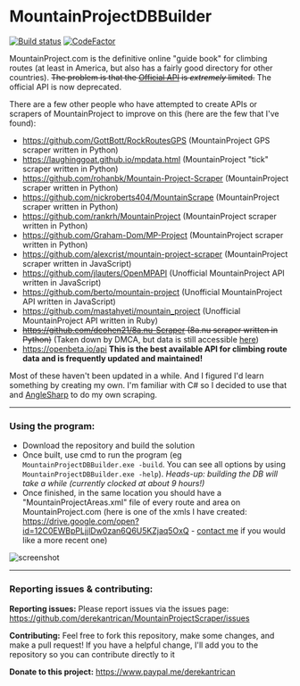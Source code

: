 # MountainProjectDBBuilder

[![Build status](https://ci.appveyor.com/api/projects/status/ue7w1eu6y3d7hkvn?svg=true)](https://ci.appveyor.com/project/derekantrican/mountainproject) [![CodeFactor](https://www.codefactor.io/repository/github/derekantrican/mountainproject/badge/master)](https://www.codefactor.io/repository/github/derekantrican/mountainproject/overview/master)

MountainProject.com is the definitive online "guide book" for climbing routes (at least in America, but also has a fairly good directory for other countries). ~~The problem is that the [Official API](https://www.mountainproject.com/data) is *extremely* limited.~~ The official API is now deprecated.

There are a few other people who have attempted to create APIs or scrapers of MountainProject to improve on this (here are the few that I've found):

- https://github.com/GottBott/RockRoutesGPS (MountainProject GPS scraper written in Python)
- https://laughinggoat.github.io/mpdata.html (MountainProject "tick" scraper written in Python)
- https://github.com/rohanbk/Mountain-Project-Scraper (MountainProject scraper written in Python)
- https://github.com/nickroberts404/MountainScrape (MountainProject scraper written in Python)
- https://github.com/rankrh/MountainProject (MountainProject scraper written in Python)
- https://github.com/Graham-Dom/MP-Project (MountainProject scraper written in Python)
- https://github.com/alexcrist/mountain-project-scraper (MountainProject scraper written in JavaScript)
- https://github.com/jlauters/OpenMPAPI (Unofficial MountainProject API written in JavaScript)
- https://github.com/berto/mountain-project (Unofficial MountainProject API written in JavaScript)
- https://github.com/mastahyeti/mountain_project (Unofficial MountainProject API written in Ruby)
- ~~https://github.com/dcohen21/8a.nu-Scraper (8a.nu scraper written in Python)~~ (Taken down by DMCA, but data is still accessible [here](https://www.kaggle.com/dcohen21/8anu-climbing-logbook))
- https://openbeta.io/api **This is the best available API for climbing route data and is frequently updated and maintained!**

Most of these haven't been updated in a while. And I figured I'd learn something by creating my own. I'm familiar with C# so I decided to use that and [AngleSharp](https://anglesharp.github.io/) to do my own scraping.

------------

### Using the program:

- Download the repository and build the solution
- Once built, use cmd to run the program (eg `MountainProjectDBBuilder.exe -build`. You can see all options by using `MountainProjectDBBuilder.exe -help`). *Heads-up: building the DB will take a while (currently clocked at about 9 hours!)*
- Once finished, in the same location you should have a "MountainProjectAreas.xml" file of every route and area on MountainProject.com (here is one of the xmls I have created: https://drive.google.com/open?id=12C0EWBpPLjjlDw0zan6Q6U5KZjaq5OxQ - [contact me](mailto:derekantrican@gmail.com) if you would like a more recent one)

![screenshot](https://i.imgur.com/JifLIax.gif)

-------------

### Reporting issues & contributing:

**Reporting issues:** Please report issues via the issues page: https://github.com/derekantrican/MountainProjectScraper/issues

**Contributing:** Feel free to fork this repository, make some changes, and make a pull request! If you have a helpful change, I'll add you to the repository so you can contribute directly to it

**Donate to this project:** https://www.paypal.me/derekantrican
